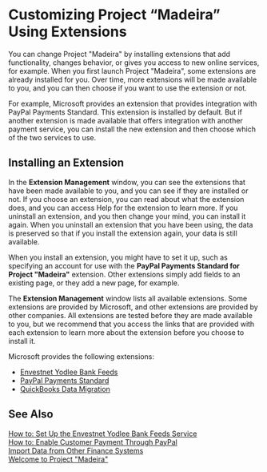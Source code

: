 <properties
	pageTitle="Customizing Project “Madeira” Using Extensions | Project “Madeira”"
        description="Customizing Project “Madeira” Using Extensions" 
        services="project-madeira" 
        documentationCenter=""
        authors="edupont04"/>
<tags
    ms.service="project-madeira"
    ms.topic="article"
    ms.devlang="na"
    ms.topic="article"
    ms.tgt_pltfrm="na"
    ms.workload="Madeira"
    ms.date="05/12/2016"
    ms.author="edupont04" />
    
# Customizing Project “Madeira” Using Extensions
You can change Project "Madeira" by installing extensions that add functionality, changes behavior, or gives you access to new online services, for example. 
When you first launch Project "Madeira", some extensions are already installed for you. Over time, more extensions will be made available to you, and you can then choose if you want to use the extension or not.

For example, Microsoft provides an extension that provides integration with PayPal Payments Standard. This extension is installed by default. 
But if another extension is made available that offers integration with another payment service, you can install the new extension and then choose which of the two services to use.  

## Installing an Extension
In the **Extension Management** window, you can see the extensions that have been made available to you, and you can see if they are installed or not. If you choose an extension, you can read about what the extension does, and you can access Help for the extension to learn more.
If you uninstall an extension, and you then change your mind, you can install it again. When you uninstall an extension that you have been using, the data is preserved so that if you install the extension again, your data is still available.  

When you install an extension, you might have to set it up, such as specifying an account for use with the **PayPal Payments Standard for Project "Madeira"** extension. 
Other extensions simply add fields to an existing page, or they add a new page, for example.   
  
The **Extension Management** window lists all available extensions. Some extensions are provided by Microsoft, and other extensions are provided by other companies. All extensions are tested before they are made available to you, but we recommend that you access the links that are provided with each extension to learn more about the extension before you choose to install it.  

Microsoft provides the following extensions:  
- [Envestnet Yodlee Bank Feeds](ui-extensions-yodlee-bank-feeds.md)  
- [PayPal Payments Standard](ui-extensions-paypal-payments-standard.md)  
- [QuickBooks Data Migration](ui-extensions-quickbooks-data-migration.md)

     
## See Also  
[How to: Set Up the Envestnet Yodlee Bank Feeds Service](bank-how-setup-bank-statement-service.md)  
[How to: Enable Customer Payment Through PayPal](sales-how-enable-customer-payments-paypal.md)  
[Import Data from Other Finance Systems](upload-data.md)  
[Welcome to Project "Madeira"](madeira-get-started.md)  
